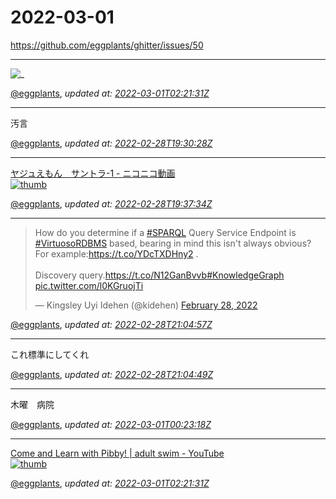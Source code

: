 # 2022-03-01

<https://github.com/eggplants/ghitter/issues/50>

---

![_](https://github.githubassets.com/images/mona-loading-default.gif)

[@eggplants](https://github.com/eggplants), *updated at: [2022-03-01T02:21:31Z](https://github.com/eggplants/ghitter/issues/50#issue-1154213604)*

---

汚言


[@eggplants](https://github.com/eggplants), *updated at: [2022-02-28T19:30:28Z](https://github.com/eggplants/ghitter/issues/50#issuecomment-1054591198)*

---

[ヤジュえもん　サントラ-1 - ニコニコ動画<br>![thumb](https://img.cdn.nimg.jp/s/nicovideo/thumbnails/34305442/34305442.original/r1280x720l?key=a4b0c8e8e439c36ececf03c90fa7866bb1afbc31568472eef2817f139d3b0964)](https://www.nicovideo.jp/watch/sm34179080)

[@eggplants](https://github.com/eggplants), *updated at: [2022-02-28T19:37:34Z](https://github.com/eggplants/ghitter/issues/50#issuecomment-1054595832)*

---

<blockquote class="twitter-tweet"><p lang="en" dir="ltr">How do you determine if a <a href="https://twitter.com/hashtag/SPARQL?src=hash&amp;ref_src=twsrc%5Etfw">#SPARQL</a> Query Service Endpoint is <a href="https://twitter.com/hashtag/VirtuosoRDBMS?src=hash&amp;ref_src=twsrc%5Etfw">#VirtuosoRDBMS</a> based, bearing in mind this isn&#39;t always obvious? For example:<a href="https://t.co/YDcTXDHny2">https://t.co/YDcTXDHny2</a> . <br><br>Discovery query.<a href="https://t.co/N12GanBvvb">https://t.co/N12GanBvvb</a><a href="https://twitter.com/hashtag/KnowledgeGraph?src=hash&amp;ref_src=twsrc%5Etfw">#KnowledgeGraph</a> <a href="https://t.co/l0KGruojTi">pic.twitter.com/l0KGruojTi</a></p>&mdash; Kingsley Uyi Idehen (@kidehen) <a href="https://twitter.com/kidehen/status/1498390403678146561?ref_src=twsrc%5Etfw">February 28, 2022</a></blockquote>

[@eggplants](https://github.com/eggplants), *updated at: [2022-02-28T21:04:57Z](https://github.com/eggplants/ghitter/issues/50#issuecomment-1054660070)*

---

これ標準にしてくれ

[@eggplants](https://github.com/eggplants), *updated at: [2022-02-28T21:04:49Z](https://github.com/eggplants/ghitter/issues/50#issuecomment-1054660339)*

---

木曜　病院

[@eggplants](https://github.com/eggplants), *updated at: [2022-03-01T00:23:18Z](https://github.com/eggplants/ghitter/issues/50#issuecomment-1054845551)*

---

[Come and Learn with Pibby! | adult swim - YouTube<br>![thumb](https://i.ytimg.com/vi/Btu0O47u3rY/hqdefault.jpg)](https://www.youtube.com/watch?v=Btu0O47u3rY)

[@eggplants](https://github.com/eggplants), *updated at: [2022-03-01T02:21:31Z](https://github.com/eggplants/ghitter/issues/50#issuecomment-1054917005)*
